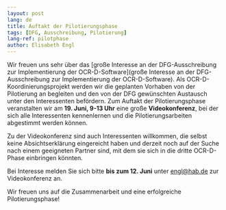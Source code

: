 ```yaml
---
layout: post
lang: de
title: Auftakt der Pilotierungsphase
tags: [DFG, Ausschreibung, Pilotierung]
lang-ref: pilotphase
author: Elisabeth Engl
---
```


Wir freuen uns sehr über das [große Interesse an der DFG-Ausschreibung zur Implementierung der OCR-D-Software](große Interesse an der DFG-Ausschreibung zur Implementierung der OCR-D-Software). Als OCR-D-Koordinierungsprojekt
werden wir die geplanten Vorhaben von der Pilotierung an begleiten und den von der DFG gewünschten Austausch unter den Interessenten befördern.
Zum Auftakt der Pilotierungsphase veranstalten wir am **19. Juni, 9-13 Uhr** eine große **Videokonferenz**, bei der sich alle Interessenten
kennenlernen und die Pilotierungsarbeiten abgestimmt werden können.

Zu der Videokonferenz sind auch Interessenten willkommen, die selbst keine Absichtserklärung eingereicht haben und derzeit noch auf der Suche
nach einem geeigneten Partner sind, mit dem sie sich in die dritte OCR-D-Phase einbringen könnten. 

Bei Interesse melden Sie sich bitte **bis zum 12. Juni** unter engl@hab.de zur Videokonferenz an.

Wir freuen uns auf die Zusammenarbeit und eine erfolgreiche Pilotierungsphase!
